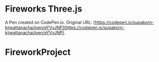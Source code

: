 # Fireworks Three.js

A Pen created on CodePen.io. Original URL: [https://codepen.io/supakorn-kijwattanachai/pen/eYVyJNP](https://codepen.io/supakorn-kijwattanachai/pen/eYVyJNP).

# FireworkProject
